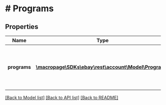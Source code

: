 # # Programs

## Properties

Name | Type | Description | Notes
------------ | ------------- | ------------- | -------------
**programs** | [**\macropage\SDKs\ebay\rest\account\Model\Program[]**](Program.md) | An array of seller programs that the seller&#39;s account is opted in to. | [optional]

[[Back to Model list]](../../README.md#models) [[Back to API list]](../../README.md#endpoints) [[Back to README]](../../README.md)
